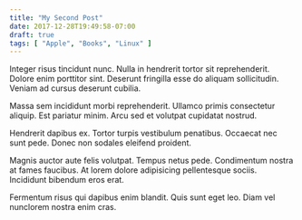 ```yaml
---
title: "My Second Post"
date: 2017-12-28T19:49:58-07:00
draft: true
tags: [ "Apple", "Books", "Linux" ]
---
```


Integer risus tincidunt nunc. Nulla in hendrerit tortor sit reprehenderit. Dolore enim porttitor sint. Deserunt fringilla esse do aliquam sollicitudin. Veniam ad cursus deserunt cubilia.

Massa sem incididunt morbi reprehenderit. Ullamco primis consectetur aliquip. Est pariatur minim. Arcu sed et volutpat cupidatat nostrud.

Hendrerit dapibus ex. Tortor turpis vestibulum penatibus. Occaecat nec sunt pede. Donec non sodales eleifend proident.

Magnis auctor aute felis volutpat. Tempus netus pede. Condimentum nostra at fames faucibus. At lorem dolore adipisicing pellentesque sociis. Incididunt bibendum eros erat.

Fermentum risus qui dapibus enim blandit. Quis sunt eget leo. Diam vel nunclorem nostra enim cras.